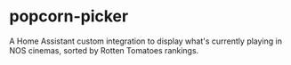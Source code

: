 # popcorn-picker
A Home Assistant custom integration to display what's currently playing in NOS cinemas, sorted by Rotten Tomatoes rankings.

